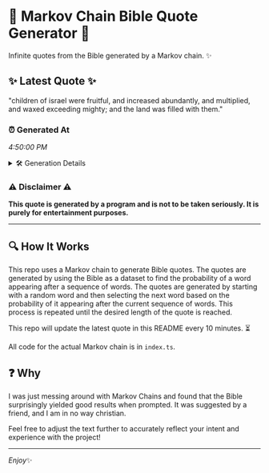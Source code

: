 # 📖 Markov Chain Bible Quote Generator 📖

Infinite quotes from the Bible generated by a Markov chain. ✨

## ✨ Latest Quote ✨
"children of israel were fruitful, and increased abundantly, and multiplied, and waxed exceeding mighty; and the land was filled with them."

### ⏰ Generated At
*4:50:00 PM*

<details>
    <summary>🛠️ Generation Details</summary>
    <p>
        <strong>🌱 Seed:</strong> children<br>
        <strong>🔄 Iterations:</strong> 20<br>
        <strong>📜 Context History:</strong><br>[ children ]: of<br>[ children, of ]: israel<br>[ children, of, israel ]: were<br>[ children, of, israel, were ]: fruitful,<br>[ children, of, israel, were, fruitful, ]: and<br>[ children, of, israel, were, fruitful,, and ]: increased<br>[ of, israel, were, fruitful,, and, increased ]: abundantly,<br>[ israel, were, fruitful,, and, increased, abundantly, ]: and<br>[ were, fruitful,, and, increased, abundantly,, and ]: multiplied,<br>[ fruitful,, and, increased, abundantly,, and, multiplied, ]: and<br>[ and, increased, abundantly,, and, multiplied,, and ]: waxed<br>[ increased, abundantly,, and, multiplied,, and, waxed ]: exceeding<br>[ abundantly,, and, multiplied,, and, waxed, exceeding ]: mighty;<br>[ and, multiplied,, and, waxed, exceeding, mighty; ]: and<br>[ multiplied,, and, waxed, exceeding, mighty;, and ]: the<br>[ and, waxed, exceeding, mighty;, and, the ]: land<br>[ waxed, exceeding, mighty;, and, the, land ]: was<br>[ exceeding, mighty;, and, the, land, was ]: filled<br>[ mighty;, and, the, land, was, filled ]: with<br>[ and, the, land, was, filled, with ]: them.<br>
    </p>
</details>

### ⚠️ Disclaimer ⚠️
**This quote is generated by a program and is not to be taken seriously. It is purely for entertainment purposes.**

---

## 🔍 How It Works

This repo uses a Markov chain to generate Bible quotes. The quotes are generated by using the Bible as a dataset to find the probability of a word appearing after a sequence of words. The quotes are generated by starting with a random word and then selecting the next word based on the probability of it appearing after the current sequence of words. This process is repeated until the desired length of the quote is reached.

This repo will update the latest quote in this README every 10 minutes. ⏳

All code for the actual Markov chain is in `index.ts`.

## ❓ Why

I was just messing around with Markov Chains and found that the Bible surprisingly yielded good results when prompted. 
It was suggested by a friend, and I am in no way christian.

Feel free to adjust the text further to accurately reflect your intent and experience with the project!

---

*Enjoy*✨
